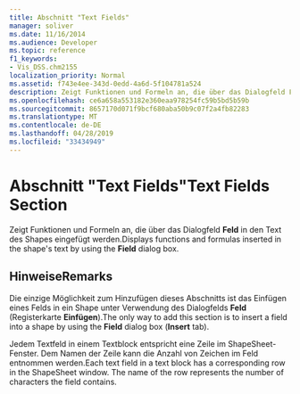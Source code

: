 ```yaml
---
title: Abschnitt "Text Fields"
manager: soliver
ms.date: 11/16/2014
ms.audience: Developer
ms.topic: reference
f1_keywords:
- Vis_DSS.chm2155
localization_priority: Normal
ms.assetid: f743e4ee-343d-0edd-4a6d-5f104781a524
description: Zeigt Funktionen und Formeln an, die über das Dialogfeld Feld in den Text des Shapes eingefügt werden.
ms.openlocfilehash: ce6a658a553182e360eaa978254fc59b5bd5b59b
ms.sourcegitcommit: 8657170d071f9bcf680aba50b9c07f2a4fb82283
ms.translationtype: MT
ms.contentlocale: de-DE
ms.lasthandoff: 04/28/2019
ms.locfileid: "33434949"
---
```

# <a name="text-fields-section"></a><span data-ttu-id="0a418-103">Abschnitt "Text Fields"</span><span class="sxs-lookup"><span data-stu-id="0a418-103">Text Fields Section</span></span>

<span data-ttu-id="0a418-104">Zeigt Funktionen und Formeln an, die über das Dialogfeld **Feld** in den Text des Shapes eingefügt werden.</span><span class="sxs-lookup"><span data-stu-id="0a418-104">Displays functions and formulas inserted in the shape's text by using the **Field** dialog box.</span></span> 
  
## <a name="remarks"></a><span data-ttu-id="0a418-105">Hinweise</span><span class="sxs-lookup"><span data-stu-id="0a418-105">Remarks</span></span>

<span data-ttu-id="0a418-106">Die einzige Möglichkeit zum Hinzufügen dieses Abschnitts ist das Einfügen eines Felds in ein Shape unter Verwendung des Dialogfelds **Feld** (Registerkarte **Einfügen**).</span><span class="sxs-lookup"><span data-stu-id="0a418-106">The only way to add this section is to insert a field into a shape by using the **Field** dialog box (**Insert** tab).</span></span> 
  
<span data-ttu-id="0a418-p101">Jedem Textfeld in einem Textblock entspricht eine Zeile im ShapeSheet-Fenster. Dem Namen der Zeile kann die Anzahl von Zeichen im Feld entnommen werden.</span><span class="sxs-lookup"><span data-stu-id="0a418-p101">Each text field in a text block has a corresponding row in the ShapeSheet window. The name of the row represents the number of characters the field contains.</span></span>
  

